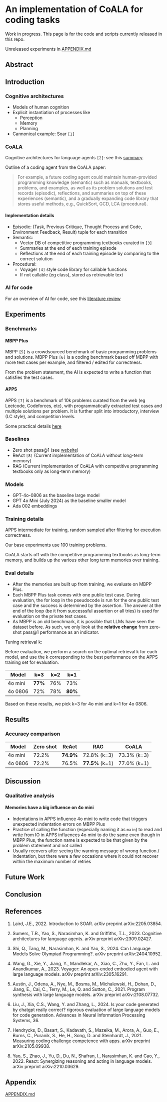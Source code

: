 # An implementation of CoALA for coding tasks
Work in progress. This page is for the code and scripts currently released in this repo.

Unreleased experiments in [APPENDIX.md](APPENDIX.md)

## Abstract

## Introduction

### Cognitive architectures
- Models of human cognition
- Explicit instantiation of processes like
    - Perception
    - Memory
    - Planning
- Cannonical example: Soar `[1]`

### CoALA
Cognitive architectures for language agents `[2]`: see this [summary](https://github.com/nicholaschenai/agi-potential-notes/blob/main/papers/coala.md).

Outline of a coding agent from the CoALA paper:

> For example, a future coding agent could maintain human-provided programming knowledge (semantic) such
> as manuals, textbooks, problems, and examples, as well as its problem solutions and test records (episodic),
> reflections, and summaries on top of these experiences (semantic), and a gradually expanding code library
> that stores useful methods, e.g., QuickSort, GCD, LCA (procedural). 

#### Implementation details
- Episodic: (Task, Previous Critique, Thought Process and Code, Environment Feedback, Result) tuple for each transition
- Semantic:
    - Vector DB of competitive programming textbooks curated in `[3]`
    - Summaries at the end of each training episode
    - Reflections at the end of each training episode by comparing to the correct solution
- Procedural:
    - Voyager `[4]` style code library for callable functions
    - If not callable (eg class), stored as retrievable text

### AI for code
For an overview of AI for code, see this [literature review](https://github.com/nicholaschenai/ai-for-code)

## Experiments

### Benchmarks
#### MBPP Plus
MBPP `[5]` is a crowdsourced benchmark of basic programming problems and solutions.
MBPP Plus `[6]` is a coding benchmark based off MBPP with more test cases per example, and filtered / edited for correctness.

From the problem statement, the AI is expected to write a function that satisfies the test cases.

#### APPS
APPS `[7]` is a benchmark of 10k problems curated from the web (eg Leetcode, Codeforces, etc), with programmatically extracted test cases and multiple solutions per problem. It is further split into introductory, interview (LC style), and competition levels.

Some practical details [here](https://github.com/nicholaschenai/ai-for-code/blob/main/practical-details/APPS-practical.md)

### Baselines
- Zero shot pass@1 (see [website](https://evalplus.github.io/leaderboard.html))
- ReAct `[8]` (Current implementation of CoALA without long-term memory)
- RAG (Current implementation of CoALA with competitive programming textbooks only as long-term memory)

### Models
- GPT-4o-0806 as the baseline large model
- GPT 4o Mini (July 2024) as the baseline smaller model
- Ada 002 embeddings

### Training details
APPS intermediate for training, random sampled after filtering for execution correctness.

Our base experiments use 100 training problems.

CoALA starts off with the competitive programming textbooks as long-term memory, and builds up the various other long term memories over training.

### Eval details
- After the memories are built up from training, we evaluate on MBPP Plus.
- Each MBPP Plus task comes with one public test case. During evaluation, the for loop in the pseudocode is run for the one public test case and the success is determined by the assertion. The answer at the end of the loop (be it from successsful assertion or all tries) is used for evaluation on the private test cases.
- As MBPP is an old benchmark, it is possible that LLMs have seen the dataset before. As such, we only look at the **relative change** from zero-shot pass@1 performance as an indicator.

Tuning retrieval k:

Before evaluation, we perform a search on the optimal retrieval k for each model, 
and use the k corresponding to the best performance on the APPS training set for evaluation.

| Model | k=3 | k=2 | k=1 |
|-------|-----|-----|-----|
| 4o mini | **77%** | 76% | 73% |
| 4o 0806 | 72% | 78% | **80%** |

Based on these results, we pick k=3 for 4o mini and k=1 for 4o 0806.

## Results
### Accuracy comparison


| Model | Zero shot | ReAct | RAG | CoALA |
|-------|-----------|--------|-----|--------|
| 4o mini | 72.2% | **74.9%** | 72.8% (k=3) | 73.3% (k=3) |
| 4o 0806 | 72.2% | 76.5% | **77.5%** (k=1) | 77.0% (k=1) |


## Discussion
### Qualitative analysis
#### Memories have a big influence on 4o mini
- Indentations in APPS influence 4o mini to write code that triggers unexpected indentation errors on MBPP Plus
- Practice of calling the function (especially naming it as `main`) to read and write from IO in APPS influences 4o mini to do the same even though in MBPP Plus, the function name is expected to be that given by the problem statement and not called
- Usually recovers after seeing the warning message of wrong function / indentation, but there were a few occasions where it could not recover within the maximum number of retries

## Future Work

## Conclusion

## References
1. Laird, J.E., 2022. Introduction to SOAR. arXiv preprint arXiv:2205.03854.
2. Sumers, T.R., Yao, S., Narasimhan, K. and Griffiths, T.L., 2023. Cognitive architectures for language agents. arXiv preprint arXiv:2309.02427.
3. Shi, Q., Tang, M., Narasimhan, K. and Yao, S., 2024. Can Language Models Solve Olympiad Programming?. arXiv preprint arXiv:2404.10952.
4. Wang, G., Xie, Y., Jiang, Y., Mandlekar, A., Xiao, C., Zhu, Y., Fan, L. and Anandkumar, A., 2023. Voyager: An open-ended embodied agent with large language models. arXiv preprint arXiv:2305.16291.
5. Austin, J., Odena, A., Nye, M., Bosma, M., Michalewski, H., Dohan, D., Jiang, E., Cai, C., Terry, M., Le, Q. and Sutton, C., 2021. Program synthesis with large language models. arXiv preprint arXiv:2108.07732.
6. Liu, J., Xia, C.S., Wang, Y. and Zhang, L., 2024. Is your code generated by chatgpt really correct? rigorous evaluation of large language models for code generation. Advances in Neural Information Processing Systems, 36.

7. Hendrycks, D., Basart, S., Kadavath, S., Mazeika, M., Arora, A., Guo, E., Burns, C., Puranik, S., He, H., Song, D. and Steinhardt, J., 2021. Measuring coding challenge competence with apps. arXiv preprint arXiv:2105.09938.
8. Yao, S., Zhao, J., Yu, D., Du, N., Shafran, I., Narasimhan, K. and Cao, Y., 2022. React: Synergizing reasoning and acting in language models. arXiv preprint arXiv:2210.03629.


## Appendix
[APPENDIX.md](APPENDIX.md)
